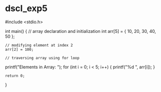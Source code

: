 # dscl_exp5
#include <stdio.h>

int main()
{
	// array declaration and initialization
	int arr[5] = { 10, 20, 30, 40, 50 };

	// modifying element at index 2
	arr[2] = 100;

	// traversing array using for loop
printf("Elements in Array: ");
	for (int i = 0; i < 5; i++) {
		printf("%d ", arr[i]);
	}

	return 0;
}
